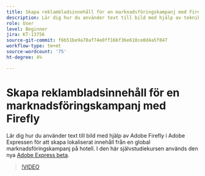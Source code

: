 ```yaml
---
title: Skapa reklambladsinnehåll för en marknadsföringskampanj med Firefly
description: Lär dig hur du använder text till bild med hjälp av teknik från Adobe Firefly i Adobe Express-lokaliserat innehåll från en global marknadsföringskampanj på hotell
role: User
level: Beginner
jira: KT-13756
source-git-commit: f6b51be9a78af74e0ff166f36e610ce0d4a5f847
workflow-type: tm+mt
source-wordcount: '75'
ht-degree: 4%

---
```


# Skapa reklambladsinnehåll för en marknadsföringskampanj med Firefly

Lär dig hur du använder text till bild med hjälp av Adobe Firefly i Adobe Expressen för att skapa lokaliserat innehåll från en global marknadsföringskampanj på hotell. I den här självstudiekursen används den nya [Adobe Express beta](https://www.adobe.com/express/).

>[!VIDEO](https://video.tv.adobe.com/v/3422426?quality=12&learn=on&hidetitle=true)
